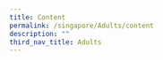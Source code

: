```yaml
---
title: Content
permalink: /singapore/Adults/content
description: ""
third_nav_title: Adults
---
```

